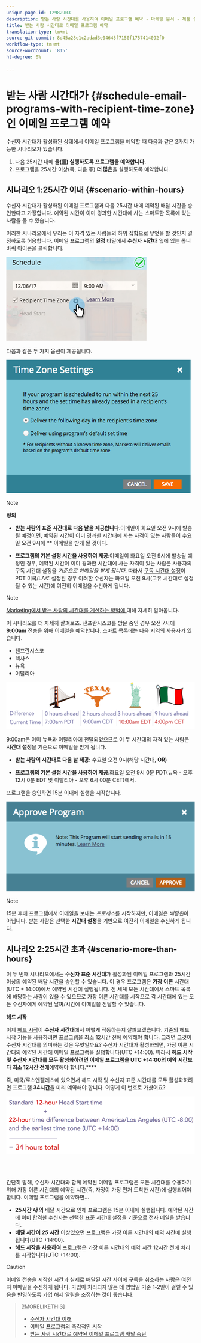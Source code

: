 ```yaml
---
unique-page-id: 12982903
description: 받는 사람 시간대를 사용하여 이메일 프로그램 예약 - 마케팅 문서 - 제품 설명서
title: 받는 사람 시간대로 이메일 프로그램 예약
translation-type: tm+mt
source-git-commit: 8d45a28e1c2adad3e04645f7150f1757414092f0
workflow-type: tm+mt
source-wordcount: '815'
ht-degree: 0%

---
```



# 받는 사람 시간대가 {#schedule-email-programs-with-recipient-time-zone}인 이메일 프로그램 예약

수신자 시간대가 활성화된 상태에서 이메일 프로그램을 예약할 때 다음과 같은 2가지 가능한 시나리오가 있습니다.

1. 다음 25시간 내에 **을(를) 실행하도록 프로그램을 예약합니다.**
1. 프로그램을 25시간 이상(즉, 다음 주) **더 많은**&#x200B;을 실행하도록 예약합니다.

## 시나리오 1:25시간 이내 {#scenario-within-hours}

수신자 시간대가 활성화된 이메일 프로그램과 다음 25시간 내에 예약된 배달 시간을 승인한다고 가정합니다. 예약된 시간이 이미 경과한 시간대에 사는 스마트한 목록에 있는 사람을 둘 수 있습니다.

이러한 시나리오에서 우리는 이 자격 있는 사람들의 하위 집합으로 무엇을 할 것인지 결정하도록 허용합니다. 이메일 프로그램의 **일정** 타일에서 **수신자 시간대** 옆에 있는 톱니바퀴 아이콘을 클릭합니다.

![](assets/image2017-12-5-10-3a46-3a42.png)

다음과 같은 두 가지 옵션이 제공됩니다.

![](assets/image2017-12-5-10-3a31-3a28.png)

>[!NOTE]
>
>**정의**
>
>* **받는 사람의 표준 시간대로 다음 날을 제공합니다**.이메일이 화요일 오전 9시에 발송될 예정이면, 예약된 시간이 이미 경과한 시간대에 사는 자격이 있는 사람들이 수요일 오전 9시에  ** 이메일을 받게 될 것이다.
   >
   >
* **프로그램의 기본 설정 시간을 사용하여 제공**:이메일이 화요일 오전 9시에 발송될 예정인 경우, 예약된 시간이 이미 경과한 시간대에 사는 자격이 있는 사람은 사용자의 구독 시간대 설정을  _기준으로 이메일을 받게 됩니다_. 따라서 [구독 시간대 설정](/help/marketo/product-docs/administration/settings/select-your-language-locale-and-time-zone.md)이 PDT 미국/LA로 설정된 경우 이러한 수신자는 화요일 오전 9시(고유 시간대로 설정될 수 있는 시간)에 여전히 이메일을 수신하게 됩니다.


>[!NOTE]
>
>[Marketing에서 받는 사람의 시간대를 계산하는 방법에 ](/help/marketo/product-docs/email-marketing/email-programs/email-program-actions/scheduling-with-recipient-time-zone/understanding-recipient-time-zone.md#calculating-time-zone) 대해 자세히 알아봅니다.

이 시나리오를 더 자세히 살펴보죠. 샌프란시스코를 방문 중인 경우 오전 7시에 **9:00am** 전송을 위해 이메일을 예약합니다. 스마트 목록에는 다음 지역의 사용자가 있습니다.

* 샌프란시스코
* 텍사스
* 뉴욕
* 이탈리아

![](assets/image2017-12-6-10-3a52-3a41.png)

9:00am은 이미 뉴욕과 이탈리아에 전달되었으므로 이 두 시간대의 자격 있는 사람은 **시간대 설정**&#x200B;을 기준으로 이메일을 받게 됩니다.

* **받는 사람의 시간대로 다음 날 제공:** 수요일 오전 9시(해당 시간대,  **OR)**

* **프로그램의 기본 설정 시간을 사용하여 제공**:화요일 오전 9시 0분 PDT(뉴욕 - 오후 12시 0분 EDT 및 이탈리아 - 오후 6시 00분 CET)에서.

프로그램을 승인하면 15분 이내에 실행을 시작합니다.

![](assets/screen-shot-2017-12-09-at-3.34.14-pm.png)

>[!NOTE]
>
>15분 후에 프로그램에서 이메일을 보내는 _프로세스_&#x200B;를 시작하지만, 이메일은 _배달된_&#x200B;이 아닙니다. 받는 사람은 선택한 **시간대 설정**&#x200B;을 기반으로 여전히 이메일을 수신하게 됩니다.

## 시나리오 2:25시간 초과 {#scenario-more-than-hours}

이 두 번째 시나리오에서는 **수신자 표준 시간대**&#x200B;가 활성화된 이메일 프로그램과 25시간 이상의 예약된 배달 시간을 승인할 수 있습니다. 이 경우 프로그램은 **가장 이른** 시간대(UTC + 14:00)에서 예약된 시간에 실행됩니다. 전 세계 모든 시간대에서 스마트 목록에 해당하는 사람이 있을 수 있으므로 가장 이른 시간대를 시작으로 각 시간대에 있는 모든 수신자에게 예약된 날짜/시간에 이메일을 전달할 수 있습니다.

**헤드 시작**

이제 [헤드 시작](/help/marketo/product-docs/email-marketing/email-programs/email-program-actions/head-start-for-email-programs.md)이 **수신자 시간대**&#x200B;에서 어떻게 작동하는지 살펴보겠습니다. 기존의 헤드 시작 기능을 사용하려면 프로그램을 최소 12시간 전에 예약해야 합니다. 그러면 그것이 수신자 시간대를 의미하는 것은 무엇일까요? 수신자 시간대가 활성화되면, 가장 이른 시간대의 예약된 시간에 이메일 프로그램을 실행합니다(UTC +14:00). 따라서 **헤드 시작 및 수신자 시간대를 모두 활성화하려면 이메일 프로그램을 UTC +14:00의 예약 시간보다 최소 12시간 전에**&#x200B;예약해야 합니다.****

즉, 미국/로스앤젤레스에 있으면서 헤드 시작 및 수신자 표준 시간대를 모두 활성화하려면 프로그램 **34시간**&#x200B;을 미리 예약해야 합니다. 어떻게 이 번호로 가셨어요?

![](assets/image2017-12-5-13-3a11-3a38.png)

<br> 

간단히 말해, 수신자 시간대와 함께 예약된 이메일 프로그램은 모든 시간대를 수용하기 위해 가장 이른 시간대의 예약된 시간(즉, 자정이 가장 먼저 도착한 시간)에 실행되어야 합니다. 이메일 프로그램을 예약하면...

* **25시간  _내_ 의** 배달 시간으로 인해 프로그램은 15분 이내에 실행됩니다. 예약된 시간에 이미 합격한 수신자는 선택한 표준 시간대 설정을 기준으로 전자 메일을 받습니다.
* **배달 시간이  _25_ 시간** 이상있으면 프로그램은 가장 이른 시간대의 예약 시간에 실행됩니다(UTC +14:00).
* **헤드 시작을 사용하여** 프로그램은 가장 이른 시간대의 예약 시간 12시간 전에 처리를 시작합니다(UTC +14:00).

>[!CAUTION]
>
>이메일 전송을 시작한 시간과 실제로 배달된 시간 사이에 구독을 취소하는 사람은 여전히 이메일을 수신하게 됩니다. 가입이 처리되지 않는 데 영업일 기준 1-2일이 걸릴 수 있음을 반영하도록 가입 해제 알림을 조정하는 것이 좋습니다.

>[!MORELIKETHIS]
>
>* [수신자 시간대 이해](/help/marketo/product-docs/email-marketing/email-programs/email-program-actions/scheduling-with-recipient-time-zone/understanding-recipient-time-zone.md)
>* [이메일 프로그램의 즉각적인 시작](/help/marketo/product-docs/email-marketing/email-programs/email-program-actions/head-start-for-email-programs.md)
>* [받는 사람 시간대로 예약된 이메일 프로그램 배달 중단](/help/marketo/product-docs/email-marketing/email-programs/email-program-actions/scheduling-with-recipient-time-zone/abort-delivery-of-email-programs-scheduled-with-recipient-time-zone.md)

